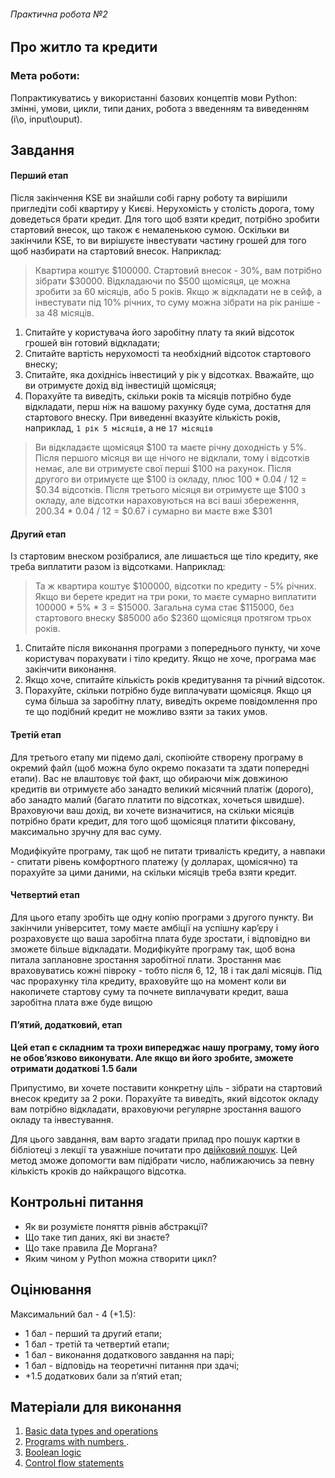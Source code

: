 ###### Практична робота №2
## Про житло та кредити

### Мета роботи:
Попрактикуватись у використанні базових концептів мови Python: змінні, умови, цикли, типи даних, робота з введенням та виведенням (i\o, input\ouput).

## Завдання

#### Перший етап
Після закінчення KSE ви знайшли собі гарну роботу та вирішили пригледіти собі квартиру у Києві. Нерухомість у столість дорога, тому доведеться брати кредит. Для того щоб взяти кредит, потрібно зробити стартовий внесок, що також є немаленькою сумою. Оскільки ви закінчили KSE, то ви вирішуєте інвестувати частину грошей для того щоб назбирати на стартовий внесок. Наприклад:

> Квартира коштує $100000. Стартовий внесок - 30%, вам потрібно зібрати $30000. Відкладаючи по $500 щомісяця, це можна зробити за 60 місяців, або 5 років. Якщо ж відкладати не в сейф, а інвестувати під 10% річних, то суму можна зібрати на рік раніше - за 48 місяців.
1. Спитайте у користувача його заробітну плату та який відсоток грошей він готовий відкладати;
2. Спитайте вартість нерухомості та необхідний відсоток стартового внеску;
3. Спитайте, яка дохіднісь інвестиций у рік у відсотках. Вважайте, що ви отримуєте дохід від інвестицій щомісяця;
4. Порахуйте та виведіть, скільки років та місяців потрібно буде відкладати, перш ніж на вашому рахунку буде сума, достатня для стартового внеску. При виведенні вказуйте кількість років, наприклад, `1 рік 5 місяців`, а не `17 місяців`

> Ви відкладаєте щомісяця $100 та маєте річну доходність у 5%. Після першого місяця ви ще нічого не відклали, тому і відсотків немає, але ви отримуєте свої перші $100 на рахунок. Після другого ви отримуєте ще $100 із окладу, плюс 100 * 0.04 / 12 = $0.34 відсотків. Після третього місяця ви отримуєте ще $100 з окладу, але відсотки нараховуються на всі ваші збереження, 200.34 * 0.04 / 12 = $0.67 і сумарно ви маєте вже $301


#### Другий етап
Із стартовим внеском розібралися, але лишається ще тіло кредиту, яке треба виплатити разом із відсотками. Наприклад:
> Та ж квартира коштує $100000, відсотки по кредиту - 5% річних. Якщо ви берете кредит на три роки, то маєте сумарно виплатити 100000 * 5% * 3 = $15000. Загальна сума стає $115000, без стартового внеску $85000 або $2360 щомісяця протягом трьох років.
1. Спитайте після виконання програми з попереднього пункту, чи хоче користувач порахувати і тіло кредиту. Якщо не хоче, програма має закінчити виконання.
2. Якщо хоче, спитайте кількість років кредитування та річний відсоток.
3. Порахуйте, скільки потрібно буде виплачувати щомісяця. Якщо ця сума більша за заробітну плату, виведіть окреме повідомлення про те що подібний кредит не можливо взяти за таких умов.

#### Третій етап
Для третього етапу ми підемо далі, скопіюйте створену програму в окремий файл (щоб можна було окремо показати та здати попередні етапи). Вас не влаштовує той факт, що обираючи між довжиною кредитів ви отримуєте або занадто великий місячний платіж (дорого), або занадто малий (багато платити по відсотках, хочеться швидше). Враховуючи ваш дохід, ви хочете визначитися, на скільки місяців потрібно брати кредит, для того щоб щомісяця платити фіксовану, максимально зручну для вас суму.

Модифікуйте програму, так щоб не питати тривалість кредиту, а навпаки - спитати рівень комфортного платежу (у долларах, щомісячно) та порахуйте за цими даними, на скільки місяців треба взяти кредит. 

#### Четвертий етап
Для цього етапу зробіть ще одну копію програми з другого пункту. Ви закінчили університет, тому маєте амбіції на успішну карʼєру і розраховуєте що ваша заробітна плата буде зростати, і відповідно ви зможете більше відкладати. Модифікуйте програму так, щоб вона питала заплановне зростання заробітної плати. Зростання має враховуватись кожні півроку - тобто після 6, 12, 18 і так далі місяців. Під час прорахунку тіла кредиту, враховуйте що на момент коли ви накопичете стартову суму та почнете виплачувати кредит, ваша заробітна плата вже буде вищою

#### Пʼятий, додатковий, етап
**Цей етап є складним та трохи випереджає нашу програму, тому його не обовʼязково виконувати. Але якщо ви його зробите, зможете отримати додаткові 1.5 бали**

Припустимо, ви хочете поставити конкретну ціль - зібрати на стартовий внесок кредиту за 2 роки. Порахуйте та виведіть, який відсоток окладу вам потрібно відкладати, враховуючи регулярне зростання вашого окладу та інвестування.

Для цього завдання, вам варто згадати прилад про пошук картки в бібліотеці з лекції та уважніше почитати про [двійковий пошук](https://en.wikipedia.org/wiki/Bisection_method). Цей метод зможе допомогти вам підібрати число, наближаючись за певну кількість кроків до найкращого відсотка.

## Контрольні питання
- Як ви розумієте поняття рівнів абстракції?
- Що таке тип даних, які ви знаєте?
- Що таке правила Де Моргана?
- Яким чином у Python можна створити цикл?

## Оцінювання

Максимальний бал - 4 (+1.5):
- 1 бал - перший та другий етапи;
- 1 бал - третій та четвертий етапи;
- 1 бал - виконання додаткового завдання на парі;
- 1 бал - відповідь на теоретичні питання при здачі;
- +1.5 додаткових бали за пʼятий етап;


## Матеріали для виконання
1. [Basic data types and operations](https://hyperskill.org/knowledge-map/991?track=6)
2. [Programs with numbers
   ](https://hyperskill.org/learn/step/5872). 
3. [Boolean logic](https://hyperskill.org/knowledge-map/983?track=6)
4. [Control flow statements](https://hyperskill.org/knowledge-map/423?track=6)

